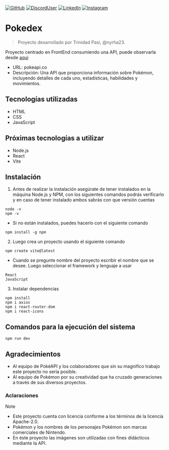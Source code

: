 [![GitHub](https://img.shields.io/badge/nyrha23-C71585?style=flat-square&logo=github&logoColor=white&labelColor=101010)](https://github.com/nyrha23) 
[![DiscordUser](https://img.shields.io/badge/nyrha23-7B68EE?style=flat-square&logo=discord&logoColor=white&labelColor=101010)](https://discord.com/) 
[![LinkedIn](https://img.shields.io/badge/Trinidad_Pasi-4169E1?style=flat-square&logo=linkedin&logoColor=white&labelColor=101010)](https://www.linkedin.com/in/trinidadpasi/) 
[![Instagram](https://img.shields.io/badge/nyrha23-FF7F50?style=flat-square&logo=instagram&logoColor=white&labelColor=101010)](https://www.instagram.com/nyrha23/) 

# Pokedex
> Proyecto desarrollado por Trinidad Pasi, @nyrha23.

Proyecto centrado en FrontEnd consumiendo una API, puede observarla desde [aqui](https://nyrha23.github.io/Pokedex/) 

- URL: pokeapi.co
- Descripción: Una API que proporciona información sobre Pokémon, incluyendo detalles de cada uno, estadísticas, habilidades y movimientos.

## Tecnologías utilizadas

- HTML
- CSS
- JavaScript

## Próximas tecnologías a utilizar
- Node.js
- React
- Vite

## Instalación 

1. Antes de realizar la instalación asegúrate de tener instalados en la máquina Node.js y NPM, con los siguientes comandos podrás verificarlo y en caso de tener instalado ambos sabrás con que versión cuentas

````` 
node -v
npm -v
````` 
- Si no están instalados, puedes hacerlo con el siguiente comando

`````
npm install -g npm
`````

2. Luego crea un proyecto usando el siguiente comando

`````
npm create vite@latest
`````

- Cuando se pregunte nombre del proyecto escribir el nombre que se desee. Luego seleccionar el framework y lenguaje a usar

`````
React
JavaScript
`````

3. Instalar dependencias
`````
npm install
npm i axios
npm i react-router-dom
npm i react-icons
`````

## Comandos para la ejecución del sistema 

````` 
npm run dev
````` 

## Agradecimientos
+ Al equipo de PokéAPI y los colaboradores que sin su magnífico trabajo este proyecto no sería posible. 
+ Al equipo de Pokémon por su creatividad que ha cruzado generaciones a través de sus diversos proyectos.

### Aclaraciones
> [!NOTE] 
> - Este proyecto cuenta con licencia conforme a los términos de la licencia Apache-2.0. 
> - Pokémon y los nombres de los personajes Pokémon son marcas comerciales de Nintendo. 
> - En éste proyecto las imágenes son utilizadas con fines didácticos mediante la API. 
